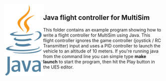 <img src="logo.png" width=125 align="left">

## Java flight controller for MultiSim

This folder contains an example program showing how to write a flight controller for MultiSim using Java.
This flight controller ignores the game controller (joystick / RC Transmitter) input and uses a PID 
controller to launch the vehicle to an altitude of 10 meters.  If you're running java from the command line
you can simple type <b>make launch</b> to start the program, then hit the Play button in the UE5 editor.

